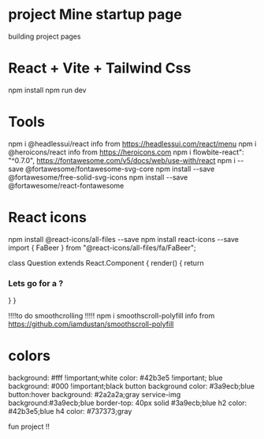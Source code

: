 # project Mine startup page
building project pages

# React + Vite + Tailwind Css
npm install
npm run dev

# Tools
npm i @headlessui/react info from https://headlessui.com/react/menu
npm i @heroicons/react info from https://heroicons.com
npm i flowbite-react": "^0.7.0",
https://fontawesome.com/v5/docs/web/use-with/react
npm i --save @fortawesome/fontawesome-svg-core
npm install --save @fortawesome/free-solid-svg-icons
npm install --save @fortawesome/react-fontawesome
# React icons
npm install @react-icons/all-files --save
npm install react-icons --save
import { FaBeer } from "@react-icons/all-files/fa/FaBeer";

class Question extends React.Component {
  render() {
    return <h3> Lets go for a <FaBeer />? </h3>
  }
}

!!!!to do smoothcrolling !!!!!
npm i smoothscroll-polyfill info from https://github.com/iamdustan/smoothscroll-polyfill

# colors
background: #fff !important;white
color: #42b3e5 !important; blue
background: #000 !important;black
button background color: #3a9ecb;blue
button:hover background: #2a2a2a;gray
service-img background:#3a9ecb;blue
border-top: 40px solid #3a9ecb;blue
h2 color: #42b3e5;blue
h4 color: #737373;gray
 
 
fun project !!